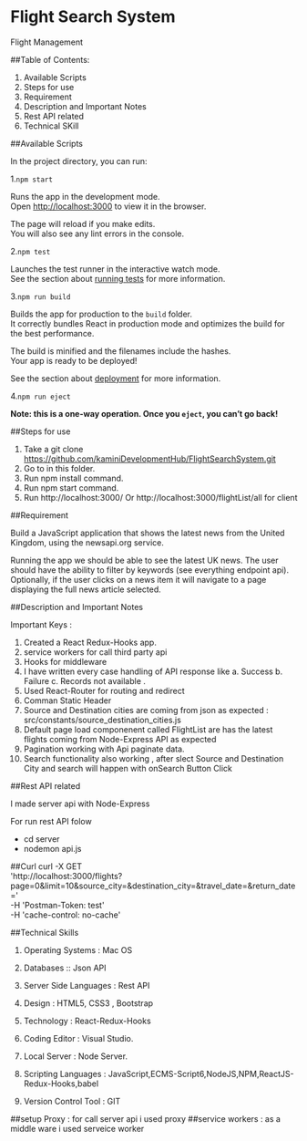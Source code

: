# Flight Search System
Flight Management


##Table of Contents:
1. Available Scripts 
2. Steps for use 
3. Requirement
4. Description and Important Notes
5. Rest API related 
6. Technical SKill 



##Available Scripts

In the project directory, you can run:

1.`npm start`

Runs the app in the development mode.<br>
Open [http://localhost:3000](http://localhost:3000) to view it in the browser.

The page will reload if you make edits.<br>
You will also see any lint errors in the console.

2.`npm test`

Launches the test runner in the interactive watch mode.<br>
See the section about [running tests](https://facebook.github.io/create-react-app/docs/running-tests) for more information.

3.`npm run build`

Builds the app for production to the `build` folder.<br>
It correctly bundles React in production mode and optimizes the build for the best performance.

The build is minified and the filenames include the hashes.<br>
Your app is ready to be deployed!

See the section about [deployment](https://facebook.github.io/create-react-app/docs/deployment) for more information.

4.`npm run eject`

**Note: this is a one-way operation. Once you `eject`, you can’t go back!**

##Steps for use
1. Take a git clone https://github.com/kaminiDevelopmentHub/FlightSearchSystem.git
2. Go to in this folder.
3. Run npm install command.
4. Run npm start command.
5. Run http://localhost:3000/ Or http://localhost:3000/flightList/all for client 

##Requirement

Build a JavaScript application that shows the latest news from the United Kingdom, using the newsapi.org service.

Running the app we should be able to see the latest UK news. The user should have the ability to filter by keywords (see everything endpoint api). Optionally, if the user clicks on a news item it will navigate to a page displaying the full news article selected.

##Description and Important Notes

Important Keys :

1. Created a React Redux-Hooks app.
2. service workers for call third party api
3. Hooks for middleware
4. I have written every case handling of API response like a. Success b. Failure c. Records not available . 
5. Used React-Router for routing and redirect 
6. Comman Static Header 
7. Source and Destination cities are coming from json as expected : src/constants/source_destination_cities.js
8. Default page load componenent called FlightList are has the latest flights coming from Node-Express API as expected
9. Pagination working with Api paginate data.
10. Search functionality also working , after slect Source and Destination City and search will happen with onSearch Button Click 

##Rest API related 

I made server api with Node-Express 

For run rest API folow 

 * cd server
 * nodemon api.js

 ##Curl 
 curl -X GET \
  'http://localhost:3000/flights?page=0&limit=10&source_city=&destination_city=&travel_date=&return_date=' \
  -H 'Postman-Token: test' \
  -H 'cache-control: no-cache'


##Technical Skills

1. Operating Systems : Mac OS

2. Databases :: Json API

3. Server Side Languages : Rest API

4. Design : HTML5, CSS3 , Bootstrap

5. Technology : React-Redux-Hooks

6. Coding Editor : Visual Studio.

7. Local Server : Node Server.

8. Scripting Languages : JavaScript,ECMS-Script6,NodeJS,NPM,ReactJS-Redux-Hooks,babel

9. Version Control Tool : GIT

##setup Proxy : for call server api i used proxy 
##service workers : as a middle ware i used serveice worker 

